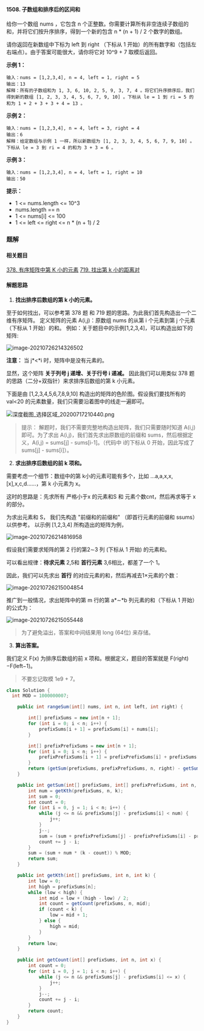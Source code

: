 #### 1508. 子数组和排序后的区间和

给你一个数组 nums ，它包含 n 个正整数。你需要计算所有非空连续子数组的和，并将它们按升序排序，得到一个新的包含 n * (n + 1) / 2 个数字的数组。

请你返回在新数组中下标为 left 到 right （下标从 1 开始）的所有数字和（包括左右端点）。由于答案可能很大，请你将它对 10^9 + 7 取模后返回。

**示例 1：**

```shell
输入：nums = [1,2,3,4], n = 4, left = 1, right = 5
输出：13 
解释：所有的子数组和为 1, 3, 6, 10, 2, 5, 9, 3, 7, 4 。将它们升序排序后，我们得到新的数组 [1, 2, 3, 3, 4, 5, 6, 7, 9, 10] 。下标从 le = 1 到 ri = 5 的和为 1 + 2 + 3 + 3 + 4 = 13 。
```

**示例 2：**

```shell
输入：nums = [1,2,3,4], n = 4, left = 3, right = 4
输出：6
解释：给定数组与示例 1 一样，所以新数组为 [1, 2, 3, 3, 4, 5, 6, 7, 9, 10] 。下标从 le = 3 到 ri = 4 的和为 3 + 3 = 6 。
```

**示例 3：**

```shell
输入：nums = [1,2,3,4], n = 4, left = 1, right = 10
输出：50
```

**提示：**

* 1 <= nums.length <= 10^3
* nums.length == n
* 1 <= nums[i] <= 100
* 1 <= left <= right <= n * (n + 1) / 2

### 题解

#### 相关题目

[378. 有序矩阵中第 K 小的元素](https://leetcode-cn.com/problems/kth-smallest-element-in-a-sorted-matrix/)
[719. 找出第 k 小的距离对](https://leetcode-cn.com/problems/find-k-th-smallest-pair-distance/)

#### 解题思路

1. **找出排序后数组的第 k 小的元素。**

至于如何找出，可以参考第 378 题 和 719 题的思路。为此我们首先构造出一个二维有序矩阵。
定义矩阵的元素 A(i,j)：原数组 nums 的从第 i 个元素到第 j 个元素（下标从 1 开始）的和。
例如：关于题目中的示例[1,2,3,4]，可以构造出如下的矩阵:

![image-20210726214326502](http://gitlab.wsh-study.com/xp-study/LeeteCode/-/blob/master/排序相关/images/子数组和排序后的区间和/1.jpg)

**注意：** 当 j*<*i 时，矩阵中是没有元素的。

显然，这个矩阵 **关于列号 j 递增、关于行号 i 递减。** 因此我们可以用类似 378 题的思路（二分+双指针）来求排序后数组的第 k 小元素。

下面是由 [1,2,3,4,5,6,7,8,9,10] 构造出的矩阵的色阶图。假设我们要找所有的 val<20 的元素数量，我们只需要沿着图中的线走一遍即可。

![深度截图_选择区域_20200717210440.png](http://gitlab.wsh-study.com/xp-study/LeeteCode/-/blob/master/排序相关/images/子数组和排序后的区间和/2.jpg)



> 提示： 解题时，我们不需要完整地构造出矩阵，我们只需要随时知道 A(i,j) 即可。为了求出 A(i,j)，我们首先求出原数组的前缀和 sums，然后根据定义，A(i,j) = sums[j] - sums[i-1]。（代码中 i的下标从 0 开始，因此写成了 sums[j] - sums[i]）。
>

2. **求出排序后数组的前 k 项和。**

需要考虑一个细节：数组中的第 k小的元素可能有多个，比如 ...a,a,x,x,[x],x,c,d......，第 k 小元素为 x。

这时的思路是：先求所有 严格小于x 的元素和S 和 元素个数cnt，然后再求等于 x 的部分。

为求出元素和 S， 我们先构造 "前缀和的前缀和" （即首行元素的前缀和 ssums）以供参考。
以示例 [1,2,3,4] 所构造出的矩阵为例，

![image-20210726214816958](http://gitlab.wsh-study.com/xp-study/LeeteCode/-/blob/master/排序相关/images/子数组和排序后的区间和/3.jpg)

假设我们需要求矩阵的第 2 行的第2∼3 列 (下标从 1 开始) 的元素和。

可以看出规律：**待求元素** 2,5和 **首行元素** 3,6相比，都差了一个 1。

因此，我们可以先求出 **首行** 的对应元素的和，然后再减去1×元素的个数：

![image-20210726215004854](http://gitlab.wsh-study.com/xp-study/LeeteCode/-/blob/master/排序相关/images/子数组和排序后的区间和/4.jpg)

推广到一般情况，求出矩阵中的第 m 行的第 a*∼*b 列元素的和（下标从 1 开始）的公式为：

![image-20210726215055448](http://gitlab.wsh-study.com/xp-study/LeeteCode/-/blob/master/排序相关/images/子数组和排序后的区间和/5.jpg)

> 为了避免溢出，答案和中间结果用 long (64位) 来存储。

3. **算出答案。**

我们定义 F(x) 为排序后数组的前 x 项和。根据定义，题目的答案就是 F(right)−F(left−1)。

> 不要忘记取模 1e9 + 7。

```java
class Solution {
  int MOD = 1000000007;

    public int rangeSum(int[] nums, int n, int left, int right) {

        int[] prefixSums = new int[n + 1];
        for (int i = 0; i < n; i++) {
            prefixSums[i + 1] = prefixSums[i] + nums[i];
        }

        int[] prefixPrefixSums = new int[n + 1];
        for (int i = 0; i < n; i++) {
            prefixPrefixSums[i + 1] = prefixPrefixSums[i] + prefixSums[i+1];
        }
        return (getSum(prefixSums, prefixPrefixSums, n, right) - getSum(prefixSums, prefixPrefixSums, n, left - 1)) % MOD;
    }

    public int getSum(int[] prefixSums, int[] prefixPrefixSums, int n, int k) {
        int num = getKth(prefixSums, n, k);
        int sum = 0;
        int count = 0;
        for (int i = 0, j = 1; i < n; i++) {
            while (j <= n && prefixSums[j] - prefixSums[i] < num) {
                j++;
            }
            j--;
            sum = (sum + prefixPrefixSums[j] - prefixPrefixSums[i] - prefixSums[i] * (j - i)) % MOD;
            count += j - i;
        }
        sum = (sum + num * (k - count)) % MOD;
        return sum;
    }

    public int getKth(int[] prefixSums, int n, int k) {
        int low = 0;
        int high = prefixSums[n];
        while (low < high) {
            int mid = low + (high - low) / 2;
            int count = getCount(prefixSums, n, mid);
            if (count < k) {
                low = mid + 1;
            } else {
                high = mid;
            }
        }
        return low;
    }

    public int getCount(int[] prefixSums, int n, int x) {
        int count = 0;
        for (int i = 0, j = 1; i < n; i++) {
            while (j <= n && prefixSums[j] - prefixSums[i] <= x) {
                j++;
            }
            j--;
            count += j - i;
        }
        return count;
    }
}
```

